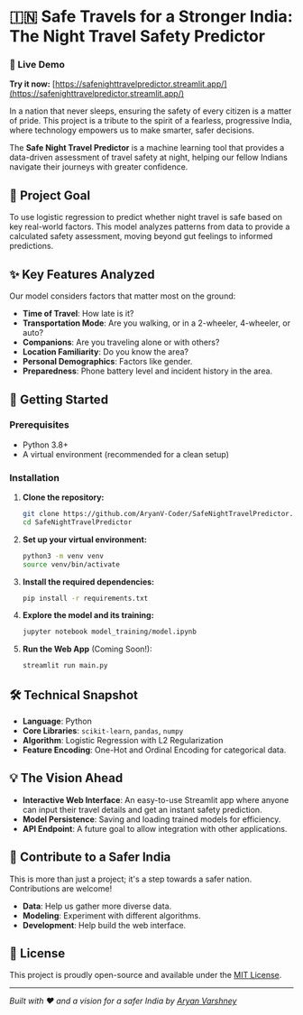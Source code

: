 # 🇮🇳 Safe Travels for a Stronger India: The Night Travel Safety Predictor

### 🚀 Live Demo

**Try it now:** [https://safenighttravelpredictor.streamlit.app/](https://safenighttravelpredictor.streamlit.app/)

In a nation that never sleeps, ensuring the safety of every citizen is a matter of pride. This project is a tribute to the spirit of a fearless, progressive India, where technology empowers us to make smarter, safer decisions. 

The **Safe Night Travel Predictor** is a machine learning tool that provides a data-driven assessment of travel safety at night, helping our fellow Indians navigate their journeys with greater confidence.

## 🎯 Project Goal

To use logistic regression to predict whether night travel is safe based on key real-world factors. This model analyzes patterns from data to provide a calculated safety assessment, moving beyond gut feelings to informed predictions.

## ✨ Key Features Analyzed

Our model considers factors that matter most on the ground:
- **Time of Travel**: How late is it?
- **Transportation Mode**: Are you walking, or in a 2-wheeler, 4-wheeler, or auto?
- **Companions**: Are you traveling alone or with others?
- **Location Familiarity**: Do you know the area?
- **Personal Demographics**: Factors like gender.
- **Preparedness**: Phone battery level and incident history in the area.

## 🚀 Getting Started

### Prerequisites
- Python 3.8+
- A virtual environment (recommended for a clean setup)

### Installation

1. **Clone the repository:**
   ```bash
   git clone https://github.com/AryanV-Coder/SafeNightTravelPredictor.git
   cd SafeNightTravelPredictor
   ```

2. **Set up your virtual environment:**
   ```bash
   python3 -m venv venv
   source venv/bin/activate
   ```

3. **Install the required dependencies:**
   ```bash
   pip install -r requirements.txt
   ```

4. **Explore the model and its training:**
   ```bash
   jupyter notebook model_training/model.ipynb
   ```

5. **Run the Web App** (Coming Soon!):
   ```bash
   streamlit run main.py
   ```

## 🛠️  Technical Snapshot

- **Language**: Python
- **Core Libraries**: `scikit-learn`, `pandas`, `numpy`
- **Algorithm**: Logistic Regression with L2 Regularization
- **Feature Encoding**: One-Hot and Ordinal Encoding for categorical data.

## 💡 The Vision Ahead

- **Interactive Web Interface**: An easy-to-use Streamlit app where anyone can input their travel details and get an instant safety prediction.
- **Model Persistence**: Saving and loading trained models for efficiency.
- **API Endpoint**: A future goal to allow integration with other applications.

## 🤝 Contribute to a Safer India

This is more than just a project; it's a step towards a safer nation. Contributions are welcome!
- **Data**: Help us gather more diverse data.
- **Modeling**: Experiment with different algorithms.
- **Development**: Help build the web interface.

## 📜 License

This project is proudly open-source and available under the [MIT License](https://opensource.org/licenses/MIT).

---

*Built with ❤️ and a vision for a safer India by [Aryan Varshney](https://github.com/AryanV-Coder)*
